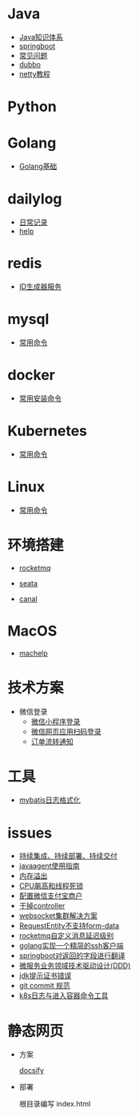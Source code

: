 #  Java

- [Java知识体系](source/java/Java知识体系.md)
- [springboot](source/java/springboot.md)
- [常见问题](source/java/常见问题.md)
- [dubbo](source/java/dubbo.md)
- [netty教程](source/java/netty教程.md)

# Python

# Golang

- [Golang基础](source/golang/golang基础.md)

# dailylog

- [日常记录](source/dailylog/dailylog.md)
- [help](source/dailylog/dailyloghelp.md)

# redis

- [ID生成器服务](source/redis/ID生成器服务.md)

# mysql

- [常用命令](source/mysql/mysql.md)

# docker

- [常用安装命令](source/docker/base-install.md)

# Kubernetes

- [常用命令](source/kubernetes/Kubernetes.md)

# Linux

- [常用命令](source/linux/linux.md)

# 环境搭建

- [rocketmq](source/create-env/rocketmq.md)
- [seata](source/create-env/seata.md)

- [canal](source/create-env/canal.md)

# MacOS

- [machelp](source/macos/machelp.md)


# 技术方案

-  微信登录
   - [微信小程序登录](https://app.diagrams.net/?mode=github#Hcdigho%2Fdraw.io%2Fmaster%2Ftechnical-scheme%2Fweixin-login%2F%E5%BE%AE%E4%BF%A1%E6%8E%88%E6%9D%83%E7%99%BB%E5%BD%95.drawio)
   - [微信网页应用扫码登录](https://app.diagrams.net/?mode=github#Hcdigho%2Fdraw.io%2Fmaster%2Ftechnical-scheme%2Fweixin-login%2F%E7%BD%91%E9%A1%B5%E5%BA%94%E7%94%A8%E5%BE%AE%E4%BF%A1%E6%89%AB%E7%A0%81%E7%99%BB%E9%99%86.drawio)
   - [订单流转通知](https://app.diagrams.net/?mode=github#Hcdigho%2Fdraw.io%2Fmaster%2Ftechnical-scheme%2Forder%2F%E8%AE%A2%E5%8D%95%E6%B5%81%E8%BD%AC%E9%80%9A%E7%9F%A5.drawio)

# 工具

- [mybatis日志格式化](https://note.siyho.cc/static/myBatisLog.html)

# issues

- [持续集成、持续部署、持续交付](source/issues/2023/09/18/持续集成、持续部署、持续交付.md)
- [javaagent使用指南](https://www.cnblogs.com/rickiyang/p/11368932.html)
- [内存溢出](source/java/jvm/排查OOM.md)
- [CPU飙高和线程死锁](source/java/jvm/CPU飙高和线程死锁.md)
- [配置微信支付宝商户](source/issues/2023/09/22/商户配置.md)
- [干掉controller](https://github.com/cdigho/start-boot/tree/master/other/start-boot-unified-request)
- [websocket集群解决方案](https://github.com/cdigho/spring-cloud-gateway-websocket)
- [RequestEntity不支持form-data](https://github.com/cdigho/start-boot-request-entity-formdata)
- [rocketmq自定义消息延迟级别](https://github.com/cdigho/rocketmq-message-delay-level/commit/d6ba63d6b75ea3da1157bbf67a1665a6169bbc4a)
- [golang实现一个精简的ssh客户端](https://github.com/cdigho/golang/tree/master/sshClient)
- [springboot对返回的字段进行翻译](https://github.com/cdigho/start-boot/commit/c3b1ec67b3625260ff6d321989369ef3ff71b9ab#diff-028d8313245f5d24e5f221256341169ccd5b2add829a6d2c3edfa8a3bb391b3e)
- [微服务业务领域技术驱动设计(DDD)](https://github.com/cdigho/ddd-demo)
- [jdk提示证书错误](source/issues/2023/10/09/jdk提示证书错误.md)
- [git commit 规范](source/issues/2023/10/24/git-commit-log-template.md)
- [k8s日志与进入容器命令工具](source/issues/2023/10/25/k8s-util.sh)

# 静态网页

- 方案

  [docsify](https://docsify.js.org/#/zh-cn/)

- 部署

  根目录编写 index.html

